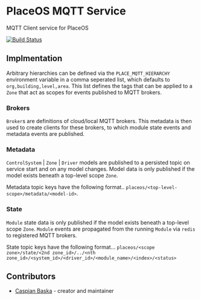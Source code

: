 # PlaceOS MQTT Service

MQTT Client service for PlaceOS

[![Build Status](https://travis-ci.com/placeos/mqtt.svg?branch=master)](https://travis-ci.com/placeos/mqtt)

## Implmentation

Arbitrary hierarchies can be defined via the `PLACE_MQTT_HIERARCHY` environment variable in a comma seperated list, which defaults to `org,building,level,area`.
This list defines the tags that can be applied to a `Zone` that act as scopes for events published to MQTT brokers.

### Brokers

`Broker`s are definitions of cloud/local MQTT brokers. This metadata is then used to create clients for these brokers, to which module state events and metadata events are published.

### Metadata

`ControlSystem` | `Zone` | `Driver` models are published to a persisted topic on service start and on any model changes.
Model data is only published if the model exists beneath a top-level scope `Zone`.

Metadata topic keys have the following format..
`placeos/<top-level-scope>/metadata/<model-id>`.

### State

`Module` state data is only published if the model exists beneath a top-level scope `Zone`.
`Module` events are propagated from the running `Module` via `redis` to registered MQTT brokers.

State topic keys have the following format...
`placeos/<scope zone>/state/<2nd zone_id>/../<nth zone_id>/<system_id>/<driver_id>/<module_name>/<index>/<status>`

## Contributors

- [Caspian Baska](https://github.com/caspiano) - creator and maintainer
